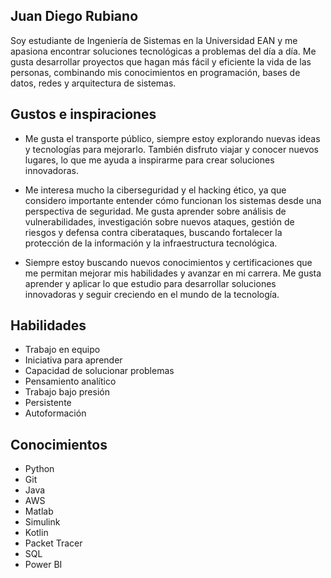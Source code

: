 ## Juan Diego Rubiano
Soy estudiante de Ingeniería de Sistemas en la Universidad EAN y me apasiona encontrar soluciones tecnológicas a problemas del día a día. Me gusta desarrollar proyectos que hagan más fácil y eficiente la vida de las personas, combinando mis conocimientos en programación, bases de datos, redes y arquitectura de sistemas.

## Gustos e inspiraciones
- Me gusta el transporte público, siempre estoy explorando nuevas ideas y tecnologías para mejorarlo. También disfruto viajar y conocer nuevos lugares, lo que me ayuda a inspirarme para crear soluciones innovadoras.

- Me interesa mucho la ciberseguridad y el hacking ético, ya que considero importante entender cómo funcionan los sistemas desde una perspectiva de seguridad. Me gusta aprender sobre análisis de vulnerabilidades, investigación sobre nuevos ataques, gestión de riesgos y defensa contra ciberataques, buscando fortalecer la protección de la información y la infraestructura tecnológica.

- Siempre estoy buscando nuevos conocimientos y certificaciones que me permitan mejorar mis habilidades y avanzar en mi carrera. Me gusta aprender y aplicar lo que estudio para desarrollar soluciones innovadoras y seguir creciendo en el mundo de la tecnología.

## Habilidades
- Trabajo en equipo
- Iniciativa para aprender
- Capacidad de solucionar problemas
- Pensamiento analítico
- Trabajo bajo presión
- Persistente
- Autoformación
## Conocimientos
- Python
- Git
- Java
- AWS
- Matlab
- Simulink
- Kotlin
- Packet Tracer
- SQL
- Power BI
<!--
**JuanDiRS/JuanDiRS** is a ✨ _special_ ✨ repository because its `README.md` (this file) appears on your GitHub profile.

Here are some ideas to get you started:

- 🔭 I’m currently working on ...
- 🌱 I’m currently learning ...
- 👯 I’m looking to collaborate on ...
- 🤔 I’m looking for help with ...
- 💬 Ask me about ...
- 📫 How to reach me: ...
- 😄 Pronouns: ...
- ⚡ Fun fact: ...
-->
